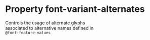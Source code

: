 # Property font-variant-alternates

Controls the usage of alternate glyphs  
associated to alternative names defined in  
`@font-feature-values`
